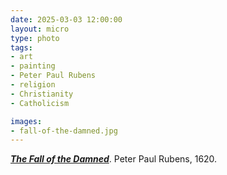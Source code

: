 ```yaml
---
date: 2025-03-03 12:00:00
layout: micro
type: photo
tags:
- art
- painting
- Peter Paul Rubens
- religion
- Christianity
- Catholicism

images:
- fall-of-the-damned.jpg
---
```


**_[The Fall of the Damned](https://en.wikipedia.org/wiki/The_Fall_of_the_Damned)_**. Peter Paul Rubens, 1620.